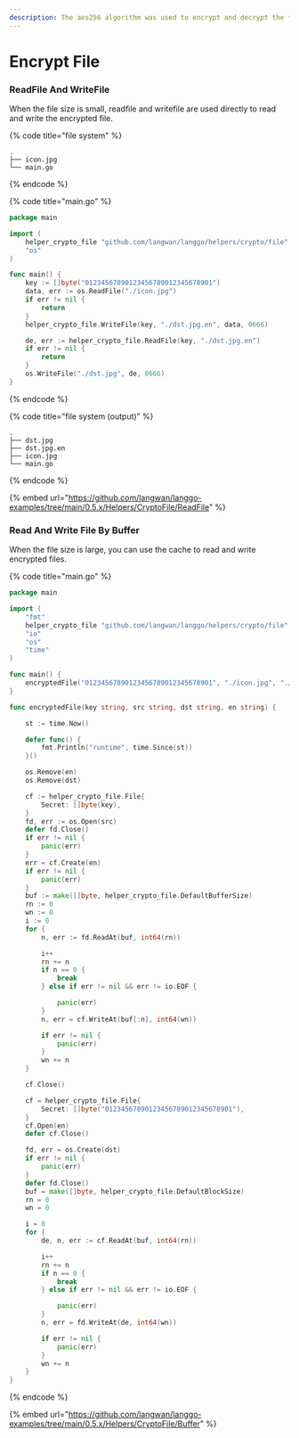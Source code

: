 ```yaml
---
description: The aes256 algorithm was used to encrypt and decrypt the file
---
```


# Encrypt File

### ReadFile And WriteFile

When the file size is small, readfile and writefile are used directly to read and write the encrypted file.

{% code title="file system" %}
```
.
├── icon.jpg
└── main.go

```
{% endcode %}

{% code title="main.go" %}
```go
package main

import (
	helper_crypto_file "github.com/langwan/langgo/helpers/crypto/file"
	"os"
)

func main() {
	key := []byte("01234567890123456789012345678901")
	data, err := os.ReadFile("./icon.jpg")
	if err != nil {
		return
	}
	helper_crypto_file.WriteFile(key, "./dst.jpg.en", data, 0666)

	de, err := helper_crypto_file.ReadFile(key, "./dst.jpg.en")
	if err != nil {
		return
	}
	os.WriteFile("./dst.jpg", de, 0666)
}

```
{% endcode %}

{% code title="file system (output)" %}
```
.
├── dst.jpg
├── dst.jpg.en
├── icon.jpg
└── main.go
```
{% endcode %}

{% embed url="https://github.com/langwan/langgo-examples/tree/main/0.5.x/Helpers/CryptoFile/ReadFile" %}

### Read And Write File By Buffer

When the file size is large, you can use the cache to read and write encrypted files.

{% code title="main.go" %}
```go
package main

import (
	"fmt"
	helper_crypto_file "github.com/langwan/langgo/helpers/crypto/file"
	"io"
	"os"
	"time"
)

func main() {
	encryptedFile("01234567890123456789012345678901", "./icon.jpg", "./dst.jpg", "./dst.jpg.en")
}

func encryptedFile(key string, src string, dst string, en string) {

	st := time.Now()

	defer func() {
		fmt.Println("runtime", time.Since(st))
	}()

	os.Remove(en)
	os.Remove(dst)

	cf := helper_crypto_file.File{
		Secret: []byte(key),
	}
	fd, err := os.Open(src)
	defer fd.Close()
	if err != nil {
		panic(err)
	}
	err = cf.Create(en)
	if err != nil {
		panic(err)
	}
	buf := make([]byte, helper_crypto_file.DefaultBufferSize)
	rn := 0
	wn := 0
	i := 0
	for {
		n, err := fd.ReadAt(buf, int64(rn))

		i++
		rn += n
		if n == 0 {
			break
		} else if err != nil && err != io.EOF {

			panic(err)
		}
		n, err = cf.WriteAt(buf[:n], int64(wn))

		if err != nil {
			panic(err)
		}
		wn += n
	}

	cf.Close()

	cf = helper_crypto_file.File{
		Secret: []byte("01234567890123456789012345678901"),
	}
	cf.Open(en)
	defer cf.Close()

	fd, err = os.Create(dst)
	if err != nil {
		panic(err)
	}
	defer fd.Close()
	buf = make([]byte, helper_crypto_file.DefaultBlockSize)
	rn = 0
	wn = 0

	i = 0
	for {
		de, n, err := cf.ReadAt(buf, int64(rn))

		i++
		rn += n
		if n == 0 {
			break
		} else if err != nil && err != io.EOF {

			panic(err)
		}
		n, err = fd.WriteAt(de, int64(wn))

		if err != nil {
			panic(err)
		}
		wn += n
	}
}

```
{% endcode %}

{% embed url="https://github.com/langwan/langgo-examples/tree/main/0.5.x/Helpers/CryptoFile/Buffer" %}
